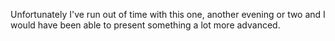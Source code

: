 Unfortunately I've run out of time with this one, another evening or two and I would have been able to present something a lot more advanced.
